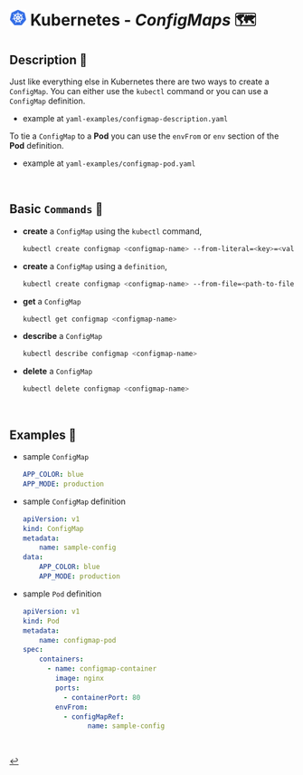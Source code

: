 # <img src="../../00-resources/img/k8s.png" width="30px"> **Kubernetes** - ***ConfigMaps*** 🗺️

## **Description** 👀

Just like everything else in Kubernetes there are two ways to create a `ConfigMap`. You can either use the `kubectl` command or you can use a `ConfigMap` definition.

* example at `yaml-examples/configmap-description.yaml`

To tie a `ConfigMap` to a **Pod** you can use the `envFrom` or `env` section of the **Pod** definition.

* example at `yaml-examples/configmap-pod.yaml`

<br>

## **Basic** `Commands` 📝

* **create** a `ConfigMap` using the `kubectl` command,

    ```bash
    kubectl create configmap <configmap-name> --from-literal=<key>=<value>
    ```

* **create** a `ConfigMap` using a `definition`,

    ```bash
    kubectl create configmap <configmap-name> --from-file=<path-to-file>
    ```

* **get** a `ConfigMap`

    ```bash
    kubectl get configmap <configmap-name>
    ```

* **describe** a `ConfigMap`

    ```bash
    kubectl describe configmap <configmap-name>
    ```

* **delete** a `ConfigMap`

    ```bash
    kubectl delete configmap <configmap-name>
    ```

<br>

## **Examples** 🧩

* sample `ConfigMap`

    ```yaml
    APP_COLOR: blue
    APP_MODE: production
    ```

* sample `ConfigMap` definition

    ```yaml
    apiVersion: v1
    kind: ConfigMap
    metadata:
        name: sample-config
    data:
        APP_COLOR: blue
        APP_MODE: production
    ```

* sample `Pod` definition

    ```yaml
    apiVersion: v1
    kind: Pod
    metadata:
        name: configmap-pod
    spec:
        containers:
          - name: configmap-container
            image: nginx
            ports:
              - containerPort: 80
            envFrom:
              - configMapRef:
                    name: sample-config
    ```

<br>

[↩️](../README.md)
